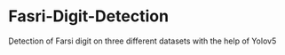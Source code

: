 # Fasri-Digit-Detection
ِDetection of Farsi digit on three different datasets with the help of Yolov5
